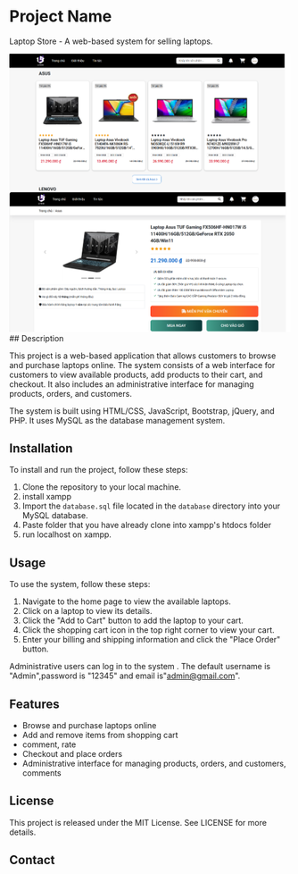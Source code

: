 # Project Name

Laptop Store - A web-based system for selling laptops.</br>

<img src = "https://github.com/tien0709/BTL_Web/blob/f6f33ee580285c6f23691de4e5a99c7039911e69/image.png">
<img src = "https://github.com/tien0709/BTL_Web/blob/f6f33ee580285c6f23691de4e5a99c7039911e69/image1.png">
## Description

This project is a web-based application that allows customers to browse and purchase laptops online. The system consists of a web interface for customers to view available products, add products to their cart, and checkout. It also includes an administrative interface for managing products, orders, and customers.

The system is built using HTML/CSS, JavaScript, Bootstrap, jQuery, and PHP. It uses MySQL as the database management system.

## Installation

To install and run the project, follow these steps:

1. Clone the repository to your local machine.
2. install xampp
3. Import the `database.sql` file located in the `database` directory into your MySQL database.
4. Paste folder that you have already clone into xampp's htdocs folder
5. run localhost on xampp.

## Usage

To use the system, follow these steps:

1. Navigate to the home page to view the available laptops.
2. Click on a laptop to view its details.
3. Click the "Add to Cart" button to add the laptop to your cart.
4. Click the shopping cart icon in the top right corner to view your cart.
6. Enter your billing and shipping information and click the "Place Order" button.

Administrative users can log in to the system . The default username is "Admin",password is "12345" and email is"admin@gmail.com".

## Features

- Browse and purchase laptops online
- Add and remove items from shopping cart
- comment, rate
- Checkout and place orders
- Administrative interface for managing products, orders, and customers, comments

## License

This project is released under the MIT License. See LICENSE for more details.

## Contact

